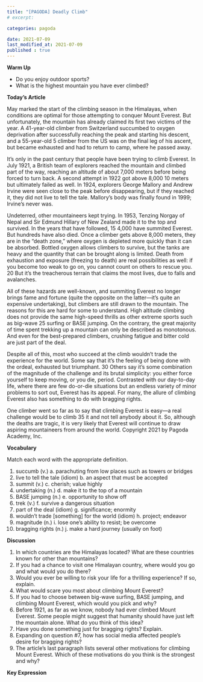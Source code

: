 ```yaml
---
title: "[PAGODA] Deadly Climb"
# excerpt: 

categories: pagoda

date: 2021-07-09
last_modified_at: 2021-07-09
published : true
---
```


__Warm Up__
* Do you enjoy outdoor sports?
* What is the highest mountain you have ever climbed?

__Today’s Article__

May marked the start of the climbing season in the Himalayas, when conditions are optimal
for those attempting to conquer Mount Everest. But unfortunately, the mountain has already
claimed its first two victims of the year. A 41-year-old climber from Switzerland succumbed to
oxygen deprivation after successfully reaching the peak and starting his descent, and a 55-year-old
5 climber from the US was on the final leg of his ascent, but became exhausted and had to return to
camp, where he passed away.

It’s only in the past century that people have been trying to climb Everest. In July 1921, a
British team of explorers reached the mountain and climbed part of the way, reaching an altitude of
about 7,000 meters before being forced to turn back. A second attempt in 1922 got above 8,000
10 meters but ultimately failed as well. In 1924, explorers George Mallory and Andrew Irvine were
seen close to the peak before disappearing, but if they reached it, they did not live to tell the tale.
Mallory’s body was finally found in 1999; Irvine’s never was.

Undeterred, other mountaineers kept trying. In 1953, Tenzing Norgay of Nepal and Sir
Edmund Hillary of New Zealand made it to the top and survived. In the years that have followed,
15 4,000 have summited Everest. But hundreds have also died. Once a climber gets above 8,000
meters, they are in the “death zone,” where oxygen is depleted more quickly than it can be
absorbed. Bottled oxygen allows climbers to survive, but the tanks are heavy and the quantity that
can be brought along is limited. Death from exhaustion and exposure (freezing to death) are real
possibilities as well: if you become too weak to go on, you cannot count on others to rescue you.
20 But it’s the treacherous terrain that claims the most lives, due to falls and avalanches.

All of these hazards are well-known, and summiting Everest no longer brings fame and
fortune (quite the opposite on the latter—it’s quite an expensive undertaking), but climbers are
still drawn to the mountain. The reasons for this are hard for some to understand. High altitude
climbing does not provide the same high-speed thrills as other extreme sports such as big-wave
25 surfing or BASE jumping. On the contrary, the great majority of time spent trekking up a mountain
can only be described as monotonous. And even for the best-prepared climbers, crushing fatigue
and bitter cold are just part of the deal.

Despite all of this, most who succeed at the climb wouldn’t trade the experience for the
world. Some say that it’s the feeling of being done with the ordeal, exhausted but triumphant.
30 Others say it’s some combination of the magnitude of the challenge and its brutal simplicity: you
either force yourself to keep moving, or you die, period. Contrasted with our day-to-day life, where
there are few do-or-die situations but an endless variety of minor problems to sort out, Everest has
its appeal. For many, the allure of climbing Everest also has something to do with bragging rights.

One climber went so far as to say that climbing Everest is easy—a real challenge would be to climb
35 it and not tell anybody about it. So, although the deaths are tragic, it is very likely that Everest will
continue to draw aspiring mountaineers from around the world.
Copyright 2021 by Pagoda Academy, Inc.

__Vocabulary__

Match each word with the appropriate definition.
1. succumb (v.) a. parachuting from low places such as towers or
bridges
2. live to tell the tale (idiom) b. an aspect that must be accepted
3. summit (v.) c. cherish; value highly
4. undertaking (n.) d. make it to the top of a mountain
5. BASE jumping (n.) e. opportunity to show off
6. trek (v.) f. survive a dangerous situation
7. part of the deal (idiom) g. significance; enormity
8. wouldn’t trade
[something] for the world
(idiom)
h. project; endeavor
9. magnitude (n.) i. lose one’s ability to resist; be overcome
10. bragging rights (n.) j. make a hard journey (usually on foot)

__Discussion__
1. In which countries are the Himalayas located? What are these countries known for
other than mountains?
2. If you had a chance to visit one Himalayan country, where would you go and what
would you do there?
3. Would you ever be willing to risk your life for a thrilling experience? If so, explain.
4. What would scare you most about climbing Mount Everest?
5. If you had to choose between big-wave surfing, BASE jumping, and climbing Mount
Everest, which would you pick and why?
6. Before 1921, as far as we know, nobody had ever climbed Mount Everest. Some people
might suggest that humanity should have just left the mountain alone. What do you
think of this idea?
7. Have you done something just for bragging rights? Explain.
8. Expanding on question #7, how has social media affected people’s desire for bragging
rights?
9. The article’s last paragraph lists several other motivations for climbing Mount Everest.
Which of these motivations do you think is the strongest and why?

__Key Expression__

